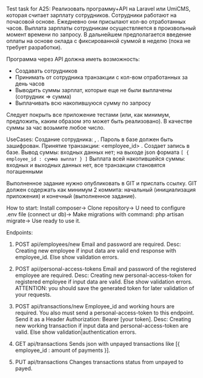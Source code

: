 Test task for A25:
Реализовать программу+API на Laravel или UmiCMS, которая считает зарплату сотрудников. Сотрудники работают на почасовой основе. Ежедневно они присылают кол-во отработанных часов. Выплата зарплаты сотрудникам осуществляется в произвольный момент времени по запросу. В дальнейшем предполагается введение оплаты на основе оклада с фиксированной суммой в неделю (пока не требует разработки).

Программа через API должна иметь возможность:
- Создавать сотрудников
- Принимать от сотрудника транзакции с кол-вом отработанных за день часов
- Выводить суммы зарплат, которые еще не были выплачены (сотрудник => сумма)
- Выплачивать всю накопившуюся сумму по запросу

Следует покрыть все приложение тестами (или, как минимум, предложить, каким образом это может быть реализовано). В качестве суммы за час возьмите любое число.

UseCases:
Создание сотрудника: <email>, <password>. Пароль в базе должен быть зашифрован.
Принятие транзакции: <employee_id> <hours>. Создает запись в базе.
Вывод суммы: входных данных нет; на выходе json формата `[ { employee_id : сумма выплат } ]`
Выплата всей накопившейся суммы: входных и выходных данных нет, все транзакции становятся погашенными

Выполненное задание нужно опубликовать в GIT и прислать ссылку. GIT должен содержать как минимум 2 коммита: начальный (инициализация приложения) и конечный (выполненное задание).


How to start:
Install composer->
Clone repository->
U need to configure .env file (connect ur db)->
Make migrations with command: php artisan migrate->
Use ready to use it.


Endpoints:
1. POST api/employees/new
Email and password are required.
Desc:
Creating new employee if input data are valid end response with employee_id. Else show validation errors.

2. POST api/personal-access-tokens
Email and password of the registered employee are required.
Desc:
Creating new personal-access-token for registered employee if input data are valid. Else show validation errors.
ATTENTION: you should save the generated token for later validation of your requests.

3. POST api/transactions/new
Employee_id and working hours are required. You also must send a personal-access-token to this endpoint. Send it as a Header Authorization: Bearer [your token].
Desc:
Creating new working transaction if input data and personal-access-token are valid. Else show validation|authentication errors.

4. GET api/transactions
Sends json with unpayed transactions like [{ employee_id : amount of payments }].

5. PUT api/transactions
Changes transactions status from unpayed to payed.